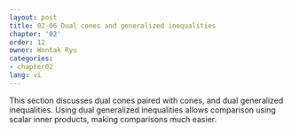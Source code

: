 ```yaml
---
layout: post
title: 02-06 Dual cones and generalized inequalities
chapter: '02'
order: 12
owner: Wontak Ryu
categories:
- chapter02
lang: vi
---
```


This section discusses dual cones paired with cones, and dual generalized inequalities. Using dual generalized inequalities allows comparison using scalar inner products, making comparisons much easier.